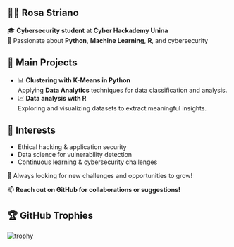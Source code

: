 ## 👩‍💻 Rosa Striano  

🎓 **Cybersecurity student** at **Cyber Hackademy Unina**  
🐍 Passionate about **Python**, **Machine Learning**, **R**, and cybersecurity  

## 🔬 Main Projects  
- 📊 **Clustering with K-Means in Python**  
  Applying **Data Analytics** techniques for data classification and analysis.  
- 📈 **Data analysis with R**  
  Exploring and visualizing datasets to extract meaningful insights.  

## 🔐 Interests  
- Ethical hacking & application security  
- Data science for vulnerability detection  
- Continuous learning & cybersecurity challenges  

🚀 Always looking for new challenges and opportunities to grow!  

📫 **Reach out on GitHub for collaborations or suggestions!**  

## 🏆 GitHub Trophies

[![trophy](https://github-profile-trophy.vercel.app/?username=rosy1a&theme=onedark&column=7)](https://github.com/RosaStriano/github-profile-trophy)
